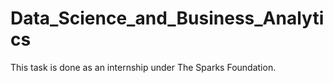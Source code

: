 # Data_Science_and_Business_Analytics
This task is done as an internship under The Sparks Foundation.
